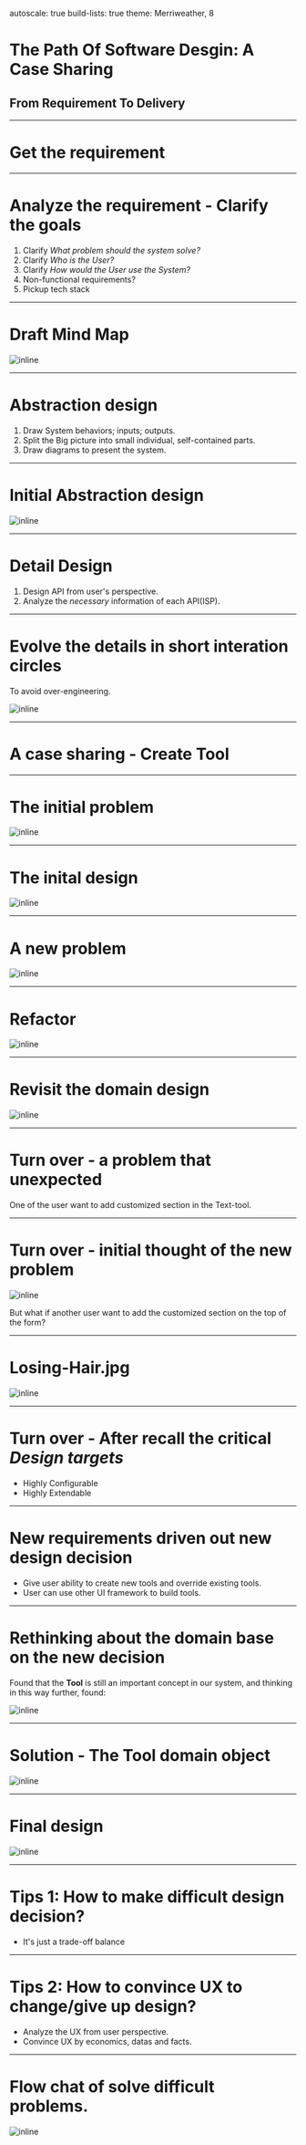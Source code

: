 autoscale: true
build-lists: true
theme: Merriweather, 8

# The Path Of Software Desgin: A Case Sharing
## From Requirement To Delivery

---

# Get the requirement

---

# Analyze the requirement - Clarify the goals

1. Clarify *What problem should the system solve?*
1. Clarify *Who is the User?*
2. Clarify *How would the User use the System?*
3. Non-functional requirements?
5. Pickup tech stack

---

# Draft Mind Map

![inline](./images/mind-map.png)

---

# Abstraction design

1. Draw System behaviors; inputs; outputs.
2. Split the Big picture into small individual, self-contained parts.
3. Draw diagrams to present the system.

---

# Initial Abstraction design

![inline](./images/abstract-design.jpg)

---

# Detail Design

1. Design API from user's perspective.
2. Analyze the *necessary* information of each API(ISP).

---

# Evolve the details in short interation circles

To avoid over-engineering.

![inline](./images/method-for-detail-design.jpg)

---

# A case sharing - Create Tool

---

# The initial problem

![inline](./images/tool-factory--initial-problem.jpg)

---

# The inital design

![inline](./images/tool-factory--initial-design.jpg)

---

# A new problem

![inline](./images/tool-factory--new-problem.jpg)

---

# Refactor

![inline](./images/tool-factory--refactor-to-new-design.jpg)

---

# Revisit the domain design

![inline](./images/revisited-domain-design.jpg)

---

# Turn over - a problem that unexpected

One of the user want to add customized section in the Text-tool.

---

# Turn over - initial thought of the new problem

![inline](./images/turn-over--initial-thought.jpg)

But what if another user want to add the customized section on the top of the form?

---

# Losing-Hair.jpg

![inline](./images/orz.jpeg)

---

# Turn over - After recall the critical *Design targets*

* Highly Configurable
* Highly Extendable

---

# New requirements driven out new design decision

* Give user ability to create new tools and override existing tools.
* User can use other UI framework to build tools.

---

# Rethinking about the domain base on the new decision

Found that the **Tool** is still an important concept in our system, and thinking in this way further, found:

![inline](./images/turn-over--an-implicit-relationship.jpg)

---

# Solution - The Tool domain object

![inline](./images/turn-over--tool-abstraction.jpg)

---

# Final design

![inline](./images/turn-over--final-design.jpg)

---

# Tips 1: How to make difficult design decision?

* It's just a trade-off balance

---

# Tips 2: How to convince UX to change/give up design?

* Analyze the UX from user perspective.
* Convince UX by economics, datas and facts.

---

# Flow chat of solve difficult problems.

![inline](./images/how-to-convince-designer.jpg)
